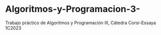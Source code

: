 # Algoritmos-y-Programacion-3-
Trabajo práctico de Algoritmos y Programación III, Cátedra Corsi-Essaya 1C2023
